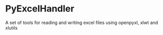 PyExcelHandler
==============

A set of tools for reading and writing excel files using openpyxl, xlwt and xlutils